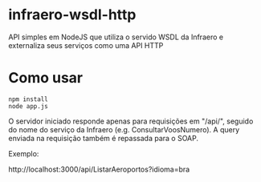 # infraero-wsdl-http
API simples em NodeJS que utiliza o servido WSDL da Infraero e externaliza seus serviços como uma API HTTP

# Como usar

```
npm install
node app.js
```

O servidor iniciado responde apenas para requisições em "/api/", seguido do nome do serviço da Infraero (e.g. ConsultarVoosNumero). A query enviada na requisição também é repassada para o SOAP.

Exemplo:

http://localhost:3000/api/ListarAeroportos?idioma=bra
